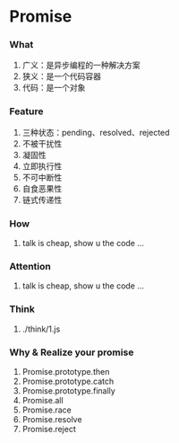 # Promise

### What
1. 广义：是异步编程的一种解决方案
2. 狭义：是一个代码容器
3. 代码：是一个对象

### Feature
1. 三种状态：pending、resolved、rejected
2. 不被干扰性
3. 凝固性
4. 立即执行性
5. 不可中断性
6. 自食恶果性
7. 链式传递性

### How
1. talk is cheap, show u the code ...

### Attention
1. talk is cheap, show u the code ...

### Think
1. ./think/1.js

### Why & Realize your promise
1. Promise.prototype.then
2. Promise.prototype.catch
3. Promise.prototype.finally
4. Promise.all
5. Promise.race
6. Promise.resolve
7. Promise.reject

